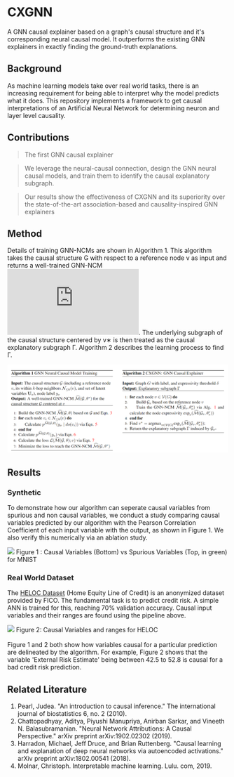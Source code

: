 # CXGNN
A GNN causal explainer based on a graph's causal structure and it's corresponding neural causal model. It outperforms the existing GNN explainers in exactly finding the ground-truth explanations.

## Background
As machine learning models take over real world tasks, there is an increasing requirement for being able to 
interpret why the model predicts what it does.
This repository implements a framework to get causal interpretations of an Artificial Neural Network for determining neuron and layer level causality.

## Contributions
> The first GNN causal explainer

> We leverage the neural-causal connection, design the GNN neural causal models, and train them to identify the causal explanatory subgraph.

> Our results show the effectiveness of CXGNN and its superiority over the state-of-the-art association-based and causality-inspired GNN explainers

## Method 
Details of training GNN-NCMs are shown in Algorithm 1. This algorithm takes the causal structure G with respect to a reference node v as input and returns a well-trained GNN-NCM ![equation](https://latex.codecogs.com/gif.latex?%5Cwidehat%7B%5Cmathcal%7BM%7D%7D%28%5Cmathcal%7BG%7D%2C%20%5Ctheta%5E%2A%29). The underlying subgraph of the causal structure centered by v∗ is then treated as the causal explanatory subgraph Γ. Algorithm 2 describes the learning process to find Γ.

<p align="center">
  <img src="./images/Method.png" width="1000"> 
</p>


## Results
### Synthetic
To demonstrate how our algorithm can seperate causal variables from spurious and non causal variables, we conduct a study comparing causal variables predicted by our algorithm with the Pearson Correlation Coefficient of each input variable with the output, as shown in Figure 1. We also verify this numerically via an ablation study. 

  <img src="./images/MNIST.jpg" width="500"> 
  <caption>Figure 1 : Causal Variables (Bottom) vs Spurious Variables (Top, in green) for MNIST  </caption>


### Real World Dataset
The [HELOC Dataset](https://community.fico.com/s/explainable-machine-learning-challenge?tabset-3158a=2) (Home Equity Line of Credit) is an anonymized dataset provided by FICO.
The fundamental task is to predict credit risk. A simple ANN is trained for this, reaching 70% validation accuracy. Causal input variables and their ranges are found using the pipeline above.
 

  <img src="./images/HELOC.jpg" width="500"> 
  <caption>Figure 2: Causal Variables and ranges for HELOC</caption>
<br/><br/>
Figure 1 and 2 both show how variables causal for a particular prediction are delineated by the algorithm. For example, Figure 2 shows that the variable 'External Risk Estimate' being between 42.5 to 52.8 is causal for a bad credit risk prediction.


## Related Literature

1. Pearl, Judea. "An introduction to causal inference." The international journal of biostatistics 6, no. 2 (2010).
2. Chattopadhyay, Aditya, Piyushi Manupriya, Anirban Sarkar, and Vineeth N. Balasubramanian. "Neural Network Attributions: A Causal Perspective." arXiv preprint arXiv:1902.02302 (2019).
3. Harradon, Michael, Jeff Druce, and Brian Ruttenberg. "Causal learning and explanation of deep neural networks via autoencoded activations." arXiv preprint arXiv:1802.00541 (2018).
4. Molnar, Christoph. Interpretable machine learning. Lulu. com, 2019.

